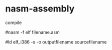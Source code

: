 # nasm-assembly

compile

#nasm -f elf filename.asm

#ld elf_i386 -s -o outputfilename sourcefilename
